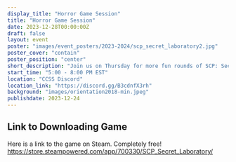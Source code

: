 ```yaml
---
display_title: "Horror Game Session"
title: "Horror Game Session"
date: 2023-12-28T00:00:00Z
draft: false
layout: event
poster: "images/event_posters/2023-2024/scp_secret_laboratory2.jpg"
poster_cover: "contain"
poster_position: "center"
short_description: "Join us on Thursday for more fun rounds of SCP: Secret Laboratory!"
start_time: "5:00 - 8:00 PM EST"
location: "CCSS Discord"
location_link: "https://discord.gg/B3cdnfX3rh"
background: "images/orientation2018-min.jpeg"
publishdate: 2023-12-24
---
```

## Link to Downloading Game

Here is a link to the game on Steam. Completely free!
https://store.steampowered.com/app/700330/SCP_Secret_Laboratory/
